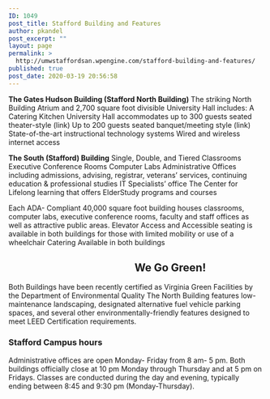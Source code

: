 ```yaml
---
ID: 1049
post_title: Stafford Building and Features
author: pkandel
post_excerpt: ""
layout: page
permalink: >
  http://umwstaffordsan.wpengine.com/stafford-building-and-features/
published: true
post_date: 2020-03-19 20:56:58
---
```

<strong>The Gates Hudson Building (Stafford North Building)</strong>
The striking North Building Atrium and 2,700 square foot divisible University Hall includes:
A Catering Kitchen
University Hall
accommodates up to 300 guests seated theater-style (link)
Up to 200 guests seated banquet/meeting style (link)
State-of-the-art instructional technology systems
Wired and wireless internet access

<strong>The South (Stafford) Building</strong>
Single, Double, and Tiered Classrooms
Executive Conference Rooms
Computer Labs
Administrative Offices including
admissions, advising, registrar, veterans’ services, continuing education &amp; professional studies
IT Specialists’ office
The Center for Lifelong learning that offers ElderStudy programs and courses

Each ADA- Compliant 40,000 square foot building houses classrooms, computer labs, executive conference rooms, faculty and staff offices as well as attractive public areas.
Elevator Access and Accessible seating is available in both buildings for those with limited mobility or use of a wheelchair
Catering Available in both buildings
<h2>                                                  We Go Green!</h2>
Both Buildings have been recently certified as Virginia Green Facilities by the Department of Environmental Quality
The North Building features low-maintenance landscaping, designated alternative fuel vehicle parking spaces, and several other environmentally-friendly features designed to meet LEED Certification requirements.
<h3><strong>Stafford Campus hours</strong></h3>
Administrative offices are open Monday- Friday from 8 am- 5 pm.
Both buildings officially close at 10 pm Monday through Thursday and at 5 pm on Fridays.
Classes are conducted during the day and evening, typically ending between 8:45 and 9:30 pm (Monday-Thursday).